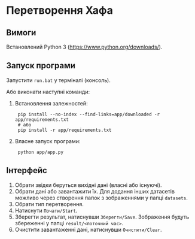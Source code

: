 # Перетворення Хафа

## Вимоги 

Встановлений Python 3 (https://www.python.org/downloads/).

## Запуск програми

Запустити `run.bat` у терміналі (консоль).

Або виконати наступні команди:

1. Встановлення залежностей:

        pip install --no-index --find-links=app/downloaded -r app/requirements.txt
        # або
        pip install -r app/requirements.txt

2. Власне запуск програми:

        python app/app.py

## Інтерфейс

1. Обрати звідки беруться вихідні дані (власні або існуючі).
2. Обрати дані або завантажити їх. 
Для додання інших датасетів можливо через створення папок з зображеннями у папці `datasets`.
3. Обрати тип перетворення.
4. Натиснути `Почати/Start`.
5. Зберегти результат, натиснувши `Зберегти/Save`.
Зображення будуть збереженні у папці `result/<поточний час>`.
6. Очистити завантаженні дані, натиснувши `Очистити/Clear`.

